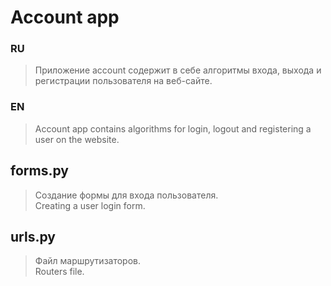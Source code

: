 # Account app
### RU
> Приложение account содержит в себе алгоритмы входа, выхода и регистрации пользователя на веб-сайте.
### EN
> Account app contains algorithms for login, logout and registering a user on the website.
## forms.py
> Создание формы для входа пользователя.<br/>
> Creating a user login form.
## urls.py
> Файл маршрутизаторов.<br/>
> Routers file.
